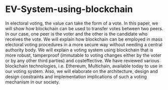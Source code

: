 # EV-System-using-blockchain
In electoral voting, the value can take the form of a vote. In this paper, we will show how
blockchain can be used to transfer votes between two peers. In our case, one peer is the voter
and the other is the candidate who receives the vote. We will explain how blockchain can be
employed in mass electoral voting procedures in a more secure way without needing a central
authority body. We will explain a voting system using blockchain that is more robust, tamperproof (immutable to voting changes either by the voter or by any other third parties) and costeffective. We have reviewed various blockchain technologies, i.e. Ethereum, Multichain,
available today to use in our voting system. Also, we will elaborate on the architecture, design
and design constraints and implementation implications of such a voting mechanism in our
society.
